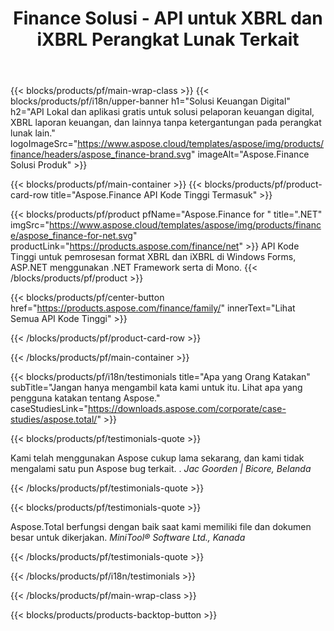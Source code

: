 ﻿---
title: Finance Solusi - API untuk XBRL dan iXBRL Perangkat Lunak Terkait 
weight: 30
url: /id/
description: API Kode Tinggi dan Aplikasi Gratis untuk memproses format bahasa pelaporan bisnis yang dapat diperluas XBRL dan iXBRL untuk membuat laporan keuangan gabungan dan banyak lagi
---
{{< blocks/products/pf/main-wrap-class >}}
{{< blocks/products/pf/i18n/upper-banner h1="Solusi Keuangan Digital" h2="API Lokal dan aplikasi gratis untuk solusi pelaporan keuangan digital, XBRL laporan keuangan, dan lainnya tanpa ketergantungan pada perangkat lunak lain." logoImageSrc="https://www.aspose.cloud/templates/aspose/img/products/finance/headers/aspose_finance-brand.svg" imageAlt="Aspose.Finance Solusi Produk" >}}

{{< blocks/products/pf/main-container >}}
{{< blocks/products/pf/product-card-row title="Aspose.Finance API Kode Tinggi Termasuk" >}}

{{< blocks/products/pf/product pfName="Aspose.Finance for " title=".NET" imgSrc="https://www.aspose.cloud/templates/aspose/img/products/finance/aspose_finance-for-net.svg" productLink="https://products.aspose.com/finance/net" >}}
API Kode Tinggi untuk pemrosesan format XBRL dan iXBRL di Windows Forms, ASP.NET menggunakan .NET Framework serta di Mono.
{{< /blocks/products/pf/product >}}

{{< blocks/products/pf/center-button href="https://products.aspose.com/finance/family/" innerText="Lihat Semua API Kode Tinggi" >}}

{{< /blocks/products/pf/product-card-row >}}

{{< /blocks/products/pf/main-container >}}

{{< blocks/products/pf/i18n/testimonials title="Apa yang Orang Katakan" subTitle="Jangan hanya mengambil kata kami untuk itu. Lihat apa yang pengguna katakan tentang Aspose." caseStudiesLink="https://downloads.aspose.com/corporate/case-studies/aspose.total/" >}}

{{< blocks/products/pf/testimonials-quote >}}
<p class="first">
 Kami telah menggunakan Aspose cukup lama sekarang, dan kami tidak mengalami satu pun Aspose bug terkait. .
 <em>
  Jac Goorden | Bicore, Belanda
 </em>
</p>

{{< /blocks/products/pf/testimonials-quote >}}

{{< blocks/products/pf/testimonials-quote >}}
<p class="second">
 Aspose.Total berfungsi dengan baik saat kami memiliki file dan dokumen besar untuk dikerjakan.
 <em>
  MiniTool® Software Ltd., Kanada
 </em>
</p>

{{< /blocks/products/pf/testimonials-quote >}}

{{< /blocks/products/pf/i18n/testimonials >}}

{{< /blocks/products/pf/main-wrap-class >}}

{{< blocks/products/products-backtop-button >}}